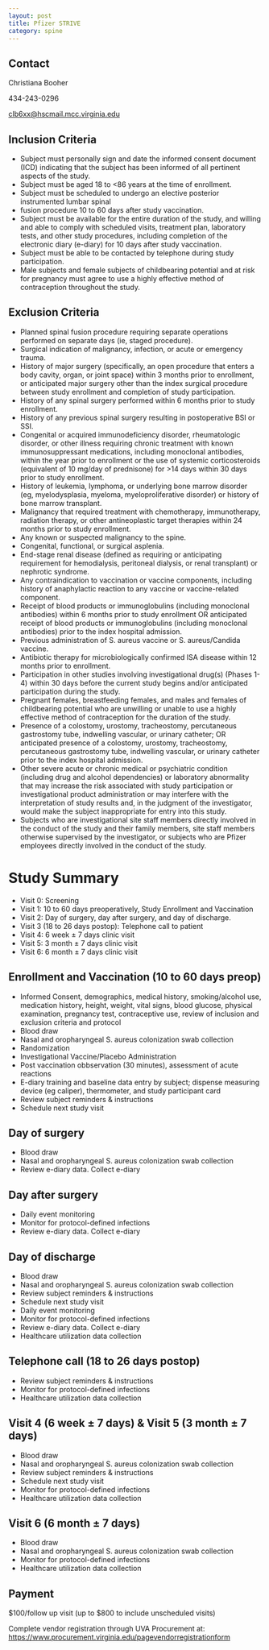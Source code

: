 ```yaml
---
layout: post
title: Pfizer STRIVE
category: spine
---
```


## Contact

Christiana Booher

434-243-0296

clb6xx@hscmail.mcc.virginia.edu

## Inclusion Criteria

-	Subject must personally sign and date the informed consent document (ICD) indicating that the subject has been informed of all pertinent aspects of the study.
-	Subject must be aged 18 to <86 years at the time of enrollment. 
-	Subject must be scheduled to undergo an elective posterior instrumented lumbar spinal
-	fusion procedure 10 to 60 days after study vaccination.
-	Subject must be available for the entire duration of the study, and willing and able to comply with scheduled visits, treatment plan, laboratory tests, and other study procedures, including completion of the electronic diary (e-diary) for 10 days after study vaccination.
-	Subject must be able to be contacted by telephone during study participation.
-	Male subjects and female subjects of childbearing potential and at risk for pregnancy must agree to use a highly effective method of contraception throughout the study.

## Exclusion Criteria

-	Planned spinal fusion procedure requiring separate operations performed on separate days (ie, staged procedure).
-	Surgical indication of malignancy, infection, or acute or emergency trauma.
-	History of major surgery (specifically, an open procedure that enters a body cavity, organ, or joint space) within 3 months prior to enrollment, or anticipated major surgery other than the index surgical procedure between study enrollment and completion of study participation.
-	History of any spinal surgery performed within 6 months prior to study enrollment.
-	History of any previous spinal surgery resulting in postoperative BSI or SSI.
-	Congenital or acquired immunodeficiency disorder, rheumatologic disorder, or other illness requiring chronic treatment with known immunosuppressant medications, including monoclonal antibodies, within the year prior to enrollment or the use of systemic corticosteroids (equivalent of 10 mg/day of prednisone) for >14 days within 30 days prior to study enrollment.
-	History of leukemia, lymphoma, or underlying bone marrow disorder (eg, myelodysplasia, myeloma, myeloproliferative disorder) or history of bone marrow transplant.
-	Malignancy that required treatment with chemotherapy, immunotherapy, radiation therapy, or other antineoplastic target therapies within 24 months prior to study enrollment.
-	Any known or suspected malignancy to the spine.
-	Congenital, functional, or surgical asplenia.
-	End-stage renal disease (defined as requiring or anticipating requirement for hemodialysis, peritoneal dialysis, or renal transplant) or nephrotic syndrome.
-	Any contraindication to vaccination or vaccine components, including history of anaphylactic reaction to any vaccine or vaccine-related component.
-	Receipt of blood products or immunoglobulins (including monoclonal antibodies) within 6 months prior to study enrollment OR anticipated receipt of blood products or immunoglobulins (including monoclonal antibodies) prior to the index hospital admission.
-	Previous administration of S. aureus vaccine or S. aureus/Candida vaccine.
-	Antibiotic therapy for microbiologically confirmed ISA disease within 12 months prior to enrollment.
-	Participation in other studies involving investigational drug(s) (Phases 1-4) within 30 days before the current study begins and/or anticipated participation during the study.
-	Pregnant females, breastfeeding females, and males and females of childbearing potential who are unwilling or unable to use a highly effective method of contraception for the duration of the study.
-	Presence of a colostomy, urostomy, tracheostomy, percutaneous gastrostomy tube, indwelling vascular, or urinary catheter; OR anticipated presence of a colostomy, urostomy, tracheostomy, percutaneous gastrostomy tube, indwelling vascular, or urinary catheter prior to the index hospital admission.
-	Other severe acute or chronic medical or psychiatric condition (including drug and alcohol dependencies) or laboratory abnormality that may increase the risk associated with study participation or investigational product administration or may interfere with the interpretation of study results and, in the judgment of the investigator, would make the subject inappropriate for entry into this study.
-	Subjects who are investigational site staff members directly involved in the conduct of the study and their family members, site staff members otherwise supervised by the investigator, or subjects who are Pfizer employees directly involved in the conduct of the study.

# Study Summary

-	Visit 0: Screening
-	Visit 1: 10 to 60 days preoperatively, Study Enrollment and Vaccination 
-	Visit 2: Day of surgery, day after surgery, and day of discharge.  
-	Visit 3 (18 to 26 days postop): Telephone call to patient
- Visit 4: 6 week ± 7 days clinic visit 
-	Visit 5: 3 month ± 7 days clinic visit
-	Visit 6: 6 month ± 7 days clinic visit

## Enrollment and Vaccination (10 to 60 days preop)

- Informed Consent, demographics, medical history, smoking/alcohol use, medication history, height, weight, vital signs, blood glucose, physical examination, pregnancy test, contraceptive use, review of inclusion and exclusion criteria and protocol
- Blood draw
- Nasal and oropharyngeal S. aureus colonization swab collection
- Randomization
- Investigational Vaccine/Placebo Administration
- Post vaccination obbservation (30 minutes), assessment of acute reactions
- E-diary training and baseline data entry by subject; dispense measuring device (eg caliper), thermometer, and study participant card
- Review subject reminders & instructions
- Schedule next study visit

## Day of surgery

- Blood draw
- Nasal and oropharyngeal S. aureus colonization swab collection
- Review e-diary data. Collect e-diary

## Day after surgery

- Daily event monitoring
- Monitor for protocol-defined infections
- Review e-diary data. Collect e-diary

## Day of discharge

- Blood draw
- Nasal and oropharyngeal S. aureus colonization swab collection
- Review subject reminders & instructions
- Schedule next study visit
- Daily event monitoring
- Monitor for protocol-defined infections
- Review e-diary data. Collect e-diary
- Healthcare utilization data collection

## Telephone call (18 to 26 days postop)

- Review subject reminders & instructions
- Monitor for protocol-defined infections
- Healthcare utilization data collection

## Visit 4 (6 week ± 7 days) & Visit 5 (3 month ± 7 days)

- Blood draw
- Nasal and oropharyngeal S. aureus colonization swab collection
- Review subject reminders & instructions
- Schedule next study visit
- Monitor for protocol-defined infections
- Healthcare utilization data collection

## Visit 6 (6 month ± 7 days)

- Blood draw
- Nasal and oropharyngeal S. aureus colonization swab collection
- Monitor for protocol-defined infections
- Healthcare utilization data collection

## Payment

$100/follow up visit (up to $800 to include unscheduled visits)

Complete vendor registration through UVA Procurement at: https://www.procurement.virginia.edu/pagevendorregistrationform
